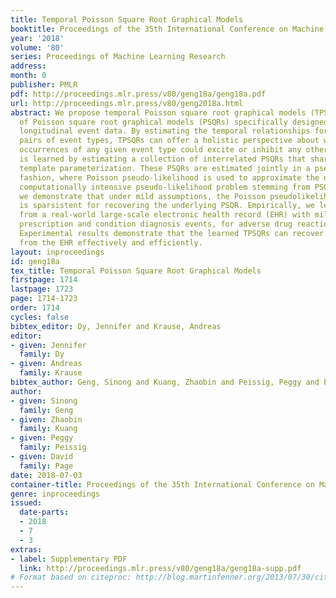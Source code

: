 ```yaml
---
title: Temporal Poisson Square Root Graphical Models
booktitle: Proceedings of the 35th International Conference on Machine Learning
year: '2018'
volume: '80'
series: Proceedings of Machine Learning Research
address: 
month: 0
publisher: PMLR
pdf: http://proceedings.mlr.press/v80/geng18a/geng18a.pdf
url: http://proceedings.mlr.press/v80/geng2018a.html
abstract: We propose temporal Poisson square root graphical models (TPSQRs), a generalization
  of Poisson square root graphical models (PSQRs) specifically designed for modeling
  longitudinal event data. By estimating the temporal relationships for all possible
  pairs of event types, TPSQRs can offer a holistic perspective about whether the
  occurrences of any given event type could excite or inhibit any other type. A TPSQR
  is learned by estimating a collection of interrelated PSQRs that share the same
  template parameterization. These PSQRs are estimated jointly in a pseudo-likelihood
  fashion, where Poisson pseudo-likelihood is used to approximate the original more
  computationally intensive pseudo-likelihood problem stemming from PSQRs. Theoretically,
  we demonstrate that under mild assumptions, the Poisson pseudolikelihood approximation
  is sparsistent for recovering the underlying PSQR. Empirically, we learn TPSQRs
  from a real-world large-scale electronic health record (EHR) with millions of drug
  prescription and condition diagnosis events, for adverse drug reaction (ADR) detection.
  Experimental results demonstrate that the learned TPSQRs can recover ADR signals
  from the EHR effectively and efficiently.
layout: inproceedings
id: geng18a
tex_title: Temporal Poisson Square Root Graphical Models
firstpage: 1714
lastpage: 1723
page: 1714-1723
order: 1714
cycles: false
bibtex_editor: Dy, Jennifer and Krause, Andreas
editor:
- given: Jennifer
  family: Dy
- given: Andreas
  family: Krause
bibtex_author: Geng, Sinong and Kuang, Zhaobin and Peissig, Peggy and Page, David
author:
- given: Sinong
  family: Geng
- given: Zhaobin
  family: Kuang
- given: Peggy
  family: Peissig
- given: David
  family: Page
date: 2018-07-03
container-title: Proceedings of the 35th International Conference on Machine Learning
genre: inproceedings
issued:
  date-parts:
  - 2018
  - 7
  - 3
extras:
- label: Supplementary PDF
  link: http://proceedings.mlr.press/v80/geng18a/geng18a-supp.pdf
# Format based on citeproc: http://blog.martinfenner.org/2013/07/30/citeproc-yaml-for-bibliographies/
---
```

